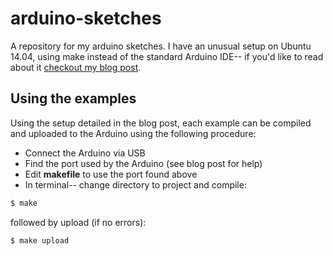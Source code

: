 # arduino-sketches

A repository for my arduino sketches. I have an unusual setup on Ubuntu 14.04,
using make instead of the standard Arduino IDE-- if you'd like to read about it
[checkout my blog post](http://chrisstrelioff.ws/sandbox/2015/12/08/arduino_on_ubuntu_14_04_without_the_arduino_ide.html).

## Using the examples

Using the setup detailed in the blog post, each example can be compiled and
uploaded to the Arduino using the following procedure:

* Connect the Arduino via USB
* Find the port used by the Arduino (see blog post for help)
* Edit **makefile** to use the port found above
* In terminal-- change directory to project and compile:

```bash
$ make
``` 
followed by upload (if no errors):

```bash
$ make upload
```
